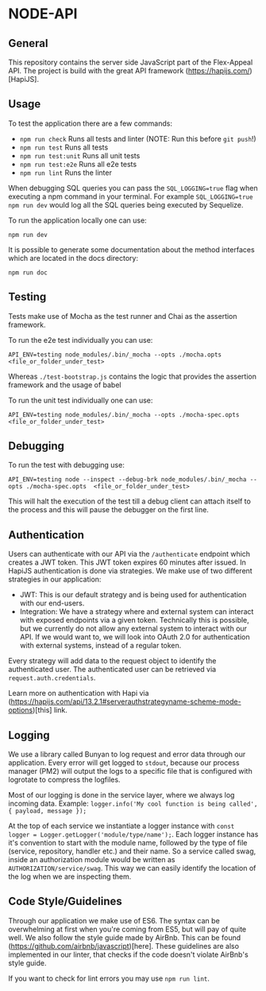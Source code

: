 # NODE-API

## General
This repository contains the server side JavaScript part of the Flex-Appeal API.
The project is build with the great API framework (https://hapijs.com/)[HapiJS].

## Usage

To test the application there are a few commands:

  - `npm run check` Runs all tests and linter (NOTE: Run this before `git push`!)
  - `npm run test` Runs all tests
  - `npm run test:unit` Runs all unit tests
  - `npm run test:e2e` Runs all e2e tests
  - `npm run lint` Runs the linter

When debugging SQL queries you can pass the `SQL_LOGGING=true` flag when executing a npm command in your terminal.
For example `SQL_LOGGING=true npm run dev` would log all the SQL queries being executed by Sequelize.

To run the application locally one can use:

  `npm run dev`

It is possible to generate some documentation about the method interfaces which are located in the docs directory:

  `npm run doc`

## Testing

Tests make use of Mocha as the test runner and Chai as the assertion framework.

To run the e2e test individually you can use:
```
API_ENV=testing node_modules/.bin/_mocha --opts ./mocha.opts  <file_or_folder_under_test>
```
Whereas `./test-bootstrap.js` contains the logic that provides the assertion framework and the usage of babel

To run the unit test individually one can use:
```
API_ENV=testing node_modules/.bin/_mocha --opts ./mocha-spec.opts  <file_or_folder_under_test>
```
## Debugging

To run the test with debugging use:
```
API_ENV=testing node --inspect --debug-brk node_modules/.bin/_mocha --opts ./mocha-spec.opts  <file_or_folder_under_test>
```

This will halt the execution of the test till a debug client can attach itself to the process and this will pause the debugger on the first line.

## Authentication
Users can authenticate with our API via the `/authenticate` endpoint which creates a JWT token. This JWT token expires 60 minutes after issued. In HapiJS authentication is done via strategies. We make use of two different strategies in our application:
- JWT: This is our default strategy and is being used for authentication with our end-users. 
- Integration: We have a strategy where and external system can interact with exposed endpoints via a given token. Technically this is possible, but we currently do not allow any external system to interact with our API. If we would want to, we will look into OAuth 2.0 for authentication with external systems, instead of a regular token.

Every strategy will add data to the request object to identify the authenticated user. The authenticated user can be retrieved via `request.auth.credentials`.

Learn more on authentication with Hapi via (https://hapijs.com/api/13.2.1#serverauthstrategyname-scheme-mode-options)[this] link.

## Logging
We use a library called Bunyan to log request and error data through our application. Every error will get logged to `stdout`, because our process manager (PM2) will output the logs to a specific file that is configured with logrotate to compress the logfiles. 

Most of our logging is done in the service layer, where we always log incoming data. 
Example: `logger.info('My cool function is being called', { payload, message });`

At the top of each service we instantiate a logger instance with `const logger = Logger.getLogger('module/type/name');`.
Each logger instance has it's convention to start with the module name, followed by the type of file (service, repository, handler etc.) and their name. So a service called swag, inside an authorization module would be written as `AUTHORIZATION/service/swag`. This way we can easily identify the location of the log when we are inspecting them.

## Code Style/Guidelines
Through our application we make use of ES6. The syntax can be overwhelming at first when you're coming from ES5, but will pay of quite well. We also follow the style guide made by AirBnb. This can be found (https://github.com/airbnb/javascript)[here]. These guidelines are also implemented in our linter, that checks if the code doesn't violate AirBnb's style guide.

If you want to check for lint errors you may use `npm run lint`.
